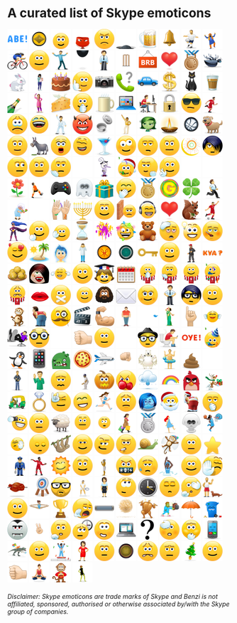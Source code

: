 # A curated list of Skype emoticons

<a title="(abe)" href="./emotes/anim/white/abe.gif"><img src="./emotes/anim/white/abe.gif" alt="(abe)" width="45"></a>
<a title="(ancientone)" href="./emotes/anim/white/ancientone.gif"><img src="./emotes/anim/white/ancientone.gif" alt="(ancientone)" width="45"></a>
<a title="(angel)" href="./emotes/anim/white/angel.gif"><img src="./emotes/anim/white/angel.gif" alt="(angel)" width="45"></a>
<a title="(anger)" href="./emotes/anim/white/anger.gif"><img src="./emotes/anim/white/anger.gif" alt="(anger)" width="45"></a>
<a title="(angry)" href="./emotes/anim/white/angry.gif"><img src="./emotes/anim/white/angry.gif" alt="(angry)" width="45"></a>
<a title="(bandit)" href="./emotes/anim/white/bandit.gif"><img src="./emotes/anim/white/bandit.gif" alt="(bandit)" width="45"></a>
<a title="(beer)" href="./emotes/anim/white/beer.gif"><img src="./emotes/anim/white/beer.gif" alt="(beer)" width="45"></a>
<a title="(bell)" href="./emotes/anim/white/bell.gif"><img src="./emotes/anim/white/bell.gif" alt="(bell)" width="45"></a>
<a title="(bertlett)" href="./emotes/anim/white/bertlett.gif"><img src="./emotes/anim/white/bertlett.gif" alt="(bertlett)" width="45"></a>
<a title="(bhangra)" href="./emotes/anim/white/bhangra.gif"><img src="./emotes/anim/white/bhangra.gif" alt="(bhangra)" width="45"></a>
<a title="(bike)" href="./emotes/anim/white/bike.gif"><img src="./emotes/anim/white/bike.gif" alt="(bike)" width="45"></a>
<a title="(blush)" href="./emotes/anim/white/blush.gif"><img src="./emotes/anim/white/blush.gif" alt="(blush)" width="45"></a>
<a title="(bollylove)" href="./emotes/anim/white/bollylove.gif"><img src="./emotes/anim/white/bollylove.gif" alt="(bollylove)" width="45"></a>
<a title="(bomb)" href="./emotes/anim/white/bomb.gif"><img src="./emotes/anim/white/bomb.gif" alt="(bomb)" width="45"></a>
<a title="(bow)" href="./emotes/anim/white/bow.gif"><img src="./emotes/anim/white/bow.gif" alt="(bow)" width="45"></a>
<a title="(bowled)" href="./emotes/anim/white/bowled.gif"><img src="./emotes/anim/white/bowled.gif" alt="(bowled)" width="45"></a>
<a title="(brb)" href="./emotes/anim/white/brb.gif"><img src="./emotes/anim/white/brb.gif" alt="(brb)" width="45"></a>
<a title="(brokenheart)" href="./emotes/anim/white/brokenheart.gif"><img src="./emotes/anim/white/brokenheart.gif" alt="(brokenheart)" width="45"></a>
<a title="(bronzemedal)" href="./emotes/anim/white/bronzemedal.gif"><img src="./emotes/anim/white/bronzemedal.gif" alt="(bronzemedal)" width="45"></a>
<a title="(bug)" href="./emotes/anim/white/bug.gif"><img src="./emotes/anim/white/bug.gif" alt="(bug)" width="45"></a>
<a title="(bunny)" href="./emotes/anim/white/bunny.gif"><img src="./emotes/anim/white/bunny.gif" alt="(bunny)" width="45"></a>
<a title="(busyday)" href="./emotes/anim/white/busyday.gif"><img src="./emotes/anim/white/busyday.gif" alt="(busyday)" width="45"></a>
<a title="(cake)" href="./emotes/anim/white/cake.gif"><img src="./emotes/anim/white/cake.gif" alt="(cake)" width="45"></a>
<a title="(call)" href="./emotes/anim/white/call.gif"><img src="./emotes/anim/white/call.gif" alt="(call)" width="45"></a>
<a title="(camera)" href="./emotes/anim/white/camera.gif"><img src="./emotes/anim/white/camera.gif" alt="(camera)" width="45"></a>
<a title="(canyoutalk)" href="./emotes/anim/white/canyoutalk.gif"><img src="./emotes/anim/white/canyoutalk.gif" alt="(canyoutalk)" width="45"></a>
<a title="(car)" href="./emotes/anim/white/car.gif"><img src="./emotes/anim/white/car.gif" alt="(car)" width="45"></a>
<a title="(cash)" href="./emotes/anim/white/cash.gif"><img src="./emotes/anim/white/cash.gif" alt="(cash)" width="45"></a>
<a title="(cat)" href="./emotes/anim/white/cat.gif"><img src="./emotes/anim/white/cat.gif" alt="(cat)" width="45"></a>
<a title="(chai)" href="./emotes/anim/white/chai.gif"><img src="./emotes/anim/white/chai.gif" alt="(chai)" width="45"></a>
<a title="(champagne)" href="./emotes/anim/white/champagne.gif"><img src="./emotes/anim/white/champagne.gif" alt="(champagne)" width="45"></a>
<a title="(chappal)" href="./emotes/anim/white/chappal.gif"><img src="./emotes/anim/white/chappal.gif" alt="(chappal)" width="45"></a>
<a title="(cheese)" href="./emotes/anim/white/cheese.gif"><img src="./emotes/anim/white/cheese.gif" alt="(cheese)" width="45"></a>
<a title="(clap)" href="./emotes/anim/white/clap.gif"><img src="./emotes/anim/white/clap.gif" alt="(clap)" width="45"></a>
<a title="(coffee)" href="./emotes/anim/white/coffee.gif"><img src="./emotes/anim/white/coffee.gif" alt="(coffee)" width="45"></a>
<a title="(computer)" href="./emotes/anim/white/computer.gif"><img src="./emotes/anim/white/computer.gif" alt="(computer)" width="45"></a>
<a title="(computerrage)" href="./emotes/anim/white/computerrage.gif"><img src="./emotes/anim/white/computerrage.gif" alt="(computerrage)" width="45"></a>
<a title="(confidential)" href="./emotes/anim/white/confidential.gif"><img src="./emotes/anim/white/confidential.gif" alt="(confidential)" width="45"></a>
<a title="(cool)" href="./emotes/anim/white/cool.gif"><img src="./emotes/anim/white/cool.gif" alt="(cool)" width="45"></a>
<a title="(coutinho10)" href="./emotes/anim/white/coutinho10.gif"><img src="./emotes/anim/white/coutinho10.gif" alt="(coutinho10)" width="45"></a>
<a title="(cry)" href="./emotes/anim/white/cry.gif"><img src="./emotes/anim/white/cry.gif" alt="(cry)" width="45"></a>
<a title="(cwl)" href="./emotes/anim/white/cwl.gif"><img src="./emotes/anim/white/cwl.gif" alt="(cwl)" width="45"></a>
<a title="(dance)" href="./emotes/anim/white/dance.gif"><img src="./emotes/anim/white/dance.gif" alt="(dance)" width="45"></a>
<a title="(devil)" href="./emotes/anim/white/devil.gif"><img src="./emotes/anim/white/devil.gif" alt="(devil)" width="45"></a>
<a title="(dhakkan)" href="./emotes/anim/white/dhakkan.gif"><img src="./emotes/anim/white/dhakkan.gif" alt="(dhakkan)" width="45"></a>
<a title="(discodancer)" href="./emotes/anim/white/discodancer.gif"><img src="./emotes/anim/white/discodancer.gif" alt="(discodancer)" width="45"></a>
<a title="(disgust)" href="./emotes/anim/white/disgust.gif"><img src="./emotes/anim/white/disgust.gif" alt="(disgust)" width="45"></a>
<a title="(diya)" href="./emotes/anim/white/diya.gif"><img src="./emotes/anim/white/diya.gif" alt="(diya)" width="45"></a>
<a title="(doctorstrange)" href="./emotes/anim/white/doctorstrange.gif"><img src="./emotes/anim/white/doctorstrange.gif" alt="(doctorstrange)" width="45"></a>
<a title="(dog)" href="./emotes/anim/white/dog.gif"><img src="./emotes/anim/white/dog.gif" alt="(dog)" width="45"></a>
<a title="(doh)" href="./emotes/anim/white/doh.gif"><img src="./emotes/anim/white/doh.gif" alt="(doh)" width="45"></a>
<a title="(donkey)" href="./emotes/anim/white/donkey.gif"><img src="./emotes/anim/white/donkey.gif" alt="(donkey)" width="45"></a>
<a title="(donttalktome)" href="./emotes/anim/white/donttalktome.gif"><img src="./emotes/anim/white/donttalktome.gif" alt="(donttalktome)" width="45"></a>
<a title="(dream)" href="./emotes/anim/white/dream.gif"><img src="./emotes/anim/white/dream.gif" alt="(dream)" width="45"></a>
<a title="(drink)" href="./emotes/anim/white/drink.gif"><img src="./emotes/anim/white/drink.gif" alt="(drink)" width="45"></a>
<a title="(drunk)" href="./emotes/anim/white/drunk.gif"><img src="./emotes/anim/white/drunk.gif" alt="(drunk)" width="45"></a>
<a title="(dull)" href="./emotes/anim/white/dull.gif"><img src="./emotes/anim/white/dull.gif" alt="(dull)" width="45"></a>
<a title="(eg)" href="./emotes/anim/white/eg.gif"><img src="./emotes/anim/white/eg.gif" alt="(eg)" width="45"></a>
<a title="(eid)" href="./emotes/anim/white/eid.gif"><img src="./emotes/anim/white/eid.gif" alt="(eid)" width="45"></a>
<a title="(emo)" href="./emotes/anim/white/emo.gif"><img src="./emotes/anim/white/emo.gif" alt="(emo)" width="45"></a>
<a title="(envy)" href="./emotes/anim/white/envy.gif"><img src="./emotes/anim/white/envy.gif" alt="(envy)" width="45"></a>
<a title="(evilgrin)" href="./emotes/anim/white/evilgrin.gif"><img src="./emotes/anim/white/evilgrin.gif" alt="(evilgrin)" width="45"></a>
<a title="(facepalm)" href="./emotes/anim/white/facepalm.gif"><img src="./emotes/anim/white/facepalm.gif" alt="(facepalm)" width="45"></a>
<a title="(fallinlove)" href="./emotes/anim/white/fallinlove.gif"><img src="./emotes/anim/white/fallinlove.gif" alt="(fallinlove)" width="45"></a>
<a title="(fear)" href="./emotes/anim/white/fear.gif"><img src="./emotes/anim/white/fear.gif" alt="(fear)" width="45"></a>
<a title="(festiveparty)" href="./emotes/anim/white/festiveparty.gif"><img src="./emotes/anim/white/festiveparty.gif" alt="(festiveparty)" width="45"></a>
<a title="(finger)" href="./emotes/anim/white/finger.gif"><img src="./emotes/anim/white/finger.gif" alt="(finger)" width="45"></a>
<a title="(fingerscrossed)" href="./emotes/anim/white/fingerscrossed.gif"><img src="./emotes/anim/white/fingerscrossed.gif" alt="(fingerscrossed)" width="45"></a>
<a title="(fireworks)" href="./emotes/anim/white/fireworks.gif"><img src="./emotes/anim/white/fireworks.gif" alt="(fireworks)" width="45"></a>
<a title="(fistbump)" href="./emotes/anim/white/fistbump.gif"><img src="./emotes/anim/white/fistbump.gif" alt="(fistbump)" width="45"></a>
<a title="(flower)" href="./emotes/anim/white/flower.gif"><img src="./emotes/anim/white/flower.gif" alt="(flower)" width="45"></a>
<a title="(footballfail)" href="./emotes/anim/white/footballfail.gif"><img src="./emotes/anim/white/footballfail.gif" alt="(footballfail)" width="45"></a>
<a title="(games)" href="./emotes/anim/white/games.gif"><img src="./emotes/anim/white/games.gif" alt="(games)" width="45"></a>
<a title="(ghost)" href="./emotes/anim/white/ghost.gif"><img src="./emotes/anim/white/ghost.gif" alt="(ghost)" width="45"></a>
<a title="(gift)" href="./emotes/anim/white/gift.gif"><img src="./emotes/anim/white/gift.gif" alt="(gift)" width="45"></a>
<a title="(giggle)" href="./emotes/anim/white/giggle.gif"><img src="./emotes/anim/white/giggle.gif" alt="(giggle)" width="45"></a>
<a title="(goldmedal)" href="./emotes/anim/white/goldmedal.gif"><img src="./emotes/anim/white/goldmedal.gif" alt="(goldmedal)" width="45"></a>
<a title="(golmaal)" href="./emotes/anim/white/golmaal.gif"><img src="./emotes/anim/white/golmaal.gif" alt="(golmaal)" width="45"></a>
<a title="(goodluck)" href="./emotes/anim/white/goodluck.gif"><img src="./emotes/anim/white/goodluck.gif" alt="(goodluck)" width="45"></a>
<a title="(gottarun)" href="./emotes/anim/white/gottarun.gif"><img src="./emotes/anim/white/gottarun.gif" alt="(gottarun)" width="45"></a>
<a title="(gran)" href="./emotes/anim/white/gran.gif"><img src="./emotes/anim/white/gran.gif" alt="(gran)" width="45"></a>
<a title="(handshake)" href="./emotes/anim/white/handshake.gif"><img src="./emotes/anim/white/handshake.gif" alt="(handshake)" width="45"></a>
<a title="(handsinair)" href="./emotes/anim/white/handsinair.gif"><img src="./emotes/anim/white/handsinair.gif" alt="(handsinair)" width="45"></a>
<a title="(hanukkah)" href="./emotes/anim/white/hanukkah.gif"><img src="./emotes/anim/white/hanukkah.gif" alt="(hanukkah)" width="45"></a>
<a title="(happy)" href="./emotes/anim/white/happy.gif"><img src="./emotes/anim/white/happy.gif" alt="(happy)" width="45"></a>
<a title="(headbang)" href="./emotes/anim/white/headbang.gif"><img src="./emotes/anim/white/headbang.gif" alt="(headbang)" width="45"></a>
<a title="(headphones)" href="./emotes/anim/white/headphones.gif"><img src="./emotes/anim/white/headphones.gif" alt="(headphones)" width="45"></a>
<a title="(heart)" href="./emotes/anim/white/heart.gif"><img src="./emotes/anim/white/heart.gif" alt="(heart)" width="45"></a>
<a title="(heidy)" href="./emotes/anim/white/heidy.gif"><img src="./emotes/anim/white/heidy.gif" alt="(heidy)" width="45"></a>
<a title="(henderson14)" href="./emotes/anim/white/henderson14.gif"><img src="./emotes/anim/white/henderson14.gif" alt="(henderson14)" width="45"></a>
<a title="(hero)" href="./emotes/anim/white/hero.gif"><img src="./emotes/anim/white/hero.gif" alt="(hero)" width="45"></a>
<a title="(hi)" href="./emotes/anim/white/hi.gif"><img src="./emotes/anim/white/hi.gif" alt="(hi)" width="45"></a>
<a title="(highfive)" href="./emotes/anim/white/highfive.gif"><img src="./emotes/anim/white/highfive.gif" alt="(highfive)" width="45"></a>
<a title="(holdon)" href="./emotes/anim/white/holdon.gif"><img src="./emotes/anim/white/holdon.gif" alt="(holdon)" width="45"></a>
<a title="(holi)" href="./emotes/anim/white/holi.gif"><img src="./emotes/anim/white/holi.gif" alt="(holi)" width="45"></a>
<a title="(holidayspirit)" href="./emotes/anim/white/holidayspirit.gif"><img src="./emotes/anim/white/holidayspirit.gif" alt="(holidayspirit)" width="45"></a>
<a title="(hug)" href="./emotes/anim/white/hug.gif"><img src="./emotes/anim/white/hug.gif" alt="(hug)" width="45"></a>
<a title="(hungover)" href="./emotes/anim/white/hungover.gif"><img src="./emotes/anim/white/hungover.gif" alt="(hungover)" width="45"></a>
<a title="(idea)" href="./emotes/anim/white/idea.gif"><img src="./emotes/anim/white/idea.gif" alt="(idea)" width="45"></a>
<a title="(ill)" href="./emotes/anim/white/ill.gif"><img src="./emotes/anim/white/ill.gif" alt="(ill)" width="45"></a>
<a title="(inlove)" href="./emotes/anim/white/inlove.gif"><img src="./emotes/anim/white/inlove.gif" alt="(inlove)" width="45"></a>
<a title="(island)" href="./emotes/anim/white/island.gif"><img src="./emotes/anim/white/island.gif" alt="(island)" width="45"></a>
<a title="(joy)" href="./emotes/anim/white/joy.gif"><img src="./emotes/anim/white/joy.gif" alt="(joy)" width="45"></a>
<a title="(kaanpakadna)" href="./emotes/anim/white/kaanpakadna.gif"><img src="./emotes/anim/white/kaanpakadna.gif" alt="(kaanpakadna)" width="45"></a>
<a title="(kaecilius)" href="./emotes/anim/white/kaecilius.gif"><img src="./emotes/anim/white/kaecilius.gif" alt="(kaecilius)" width="45"></a>
<a title="(karlmordo)" href="./emotes/anim/white/karlmordo.gif"><img src="./emotes/anim/white/karlmordo.gif" alt="(karlmordo)" width="45"></a>
<a title="(key)" href="./emotes/anim/white/key.gif"><img src="./emotes/anim/white/key.gif" alt="(key)" width="45"></a>
<a title="(kiss)" href="./emotes/anim/white/kiss.gif"><img src="./emotes/anim/white/kiss.gif" alt="(kiss)" width="45"></a>
<a title="(klopp)" href="./emotes/anim/white/klopp.gif"><img src="./emotes/anim/white/klopp.gif" alt="(klopp)" width="45"></a>
<a title="(kya)" href="./emotes/anim/white/kya.gif"><img src="./emotes/anim/white/kya.gif" alt="(kya)" width="45"></a>
<a title="(laddu)" href="./emotes/anim/white/laddu.gif"><img src="./emotes/anim/white/laddu.gif" alt="(laddu)" width="45"></a>
<a title="(ladyvampire)" href="./emotes/anim/white/ladyvampire.gif"><img src="./emotes/anim/white/ladyvampire.gif" alt="(ladyvampire)" width="45"></a>
<a title="(lalala)" href="./emotes/anim/white/lalala.gif"><img src="./emotes/anim/white/lalala.gif" alt="(lalala)" width="45"></a>
<a title="(laugh)" href="./emotes/anim/white/laugh.gif"><img src="./emotes/anim/white/laugh.gif" alt="(laugh)" width="45"></a>
<a title="(learn)" href="./emotes/anim/white/learn.gif"><img src="./emotes/anim/white/learn.gif" alt="(learn)" width="45"></a>
<a title="(letsmeet)" href="./emotes/anim/white/letsmeet.gif"><img src="./emotes/anim/white/letsmeet.gif" alt="(letsmeet)" width="45"></a>
<a title="(lfcclap)" href="./emotes/anim/white/lfcclap.gif"><img src="./emotes/anim/white/lfcclap.gif" alt="(lfcclap)" width="45"></a>
<a title="(lfcfacepalm)" href="./emotes/anim/white/lfcfacepalm.gif"><img src="./emotes/anim/white/lfcfacepalm.gif" alt="(lfcfacepalm)" width="45"></a>
<a title="(lfclaugh)" href="./emotes/anim/white/lfclaugh.gif"><img src="./emotes/anim/white/lfclaugh.gif" alt="(lfclaugh)" width="45"></a>
<a title="(lfcparty)" href="./emotes/anim/white/lfcparty.gif"><img src="./emotes/anim/white/lfcparty.gif" alt="(lfcparty)" width="45"></a>
<a title="(lfcworried)" href="./emotes/anim/white/lfcworried.gif"><img src="./emotes/anim/white/lfcworried.gif" alt="(lfcworried)" width="45"></a>
<a title="(lips)" href="./emotes/anim/white/lips.gif"><img src="./emotes/anim/white/lips.gif" alt="(lips)" width="45"></a>
<a title="(lipssealed)" href="./emotes/anim/white/lipssealed.gif"><img src="./emotes/anim/white/lipssealed.gif" alt="(lipssealed)" width="45"></a>
<a title="(listening)" href="./emotes/anim/white/listening.gif"><img src="./emotes/anim/white/listening.gif" alt="(listening)" width="45"></a>
<a title="(llsshock)" href="./emotes/anim/white/llsshock.gif"><img src="./emotes/anim/white/llsshock.gif" alt="(llsshock)" width="45"></a>
<a title="(mail)" href="./emotes/anim/white/mail.gif"><img src="./emotes/anim/white/mail.gif" alt="(mail)" width="45"></a>
<a title="(makeup)" href="./emotes/anim/white/makeup.gif"><img src="./emotes/anim/white/makeup.gif" alt="(makeup)" width="45"></a>
<a title="(man)" href="./emotes/anim/white/man.gif"><img src="./emotes/anim/white/man.gif" alt="(man)" width="45"></a>
<a title="(mlt)" href="./emotes/anim/white/mlt.gif"><img src="./emotes/anim/white/mlt.gif" alt="(mlt)" width="45"></a>
<a title="(mmm)" href="./emotes/anim/white/mmm.gif"><img src="./emotes/anim/white/mmm.gif" alt="(mmm)" width="45"></a>
<a title="(monkey)" href="./emotes/anim/white/monkey.gif"><img src="./emotes/anim/white/monkey.gif" alt="(monkey)" width="45"></a>
<a title="(mooning)" href="./emotes/anim/white/mooning.gif"><img src="./emotes/anim/white/mooning.gif" alt="(mooning)" width="45"></a>
<a title="(movember)" href="./emotes/anim/white/movember.gif"><img src="./emotes/anim/white/movember.gif" alt="(movember)" width="45"></a>
<a title="(movie)" href="./emotes/anim/white/movie.gif"><img src="./emotes/anim/white/movie.gif" alt="(movie)" width="45"></a>
<a title="(muscle)" href="./emotes/anim/white/muscle.gif"><img src="./emotes/anim/white/muscle.gif" alt="(muscle)" width="45"></a>
<a title="(muscleman)" href="./emotes/anim/white/muscleman.gif"><img src="./emotes/anim/white/muscleman.gif" alt="(muscleman)" width="45"></a>
<a title="(music)" href="./emotes/anim/white/music.gif"><img src="./emotes/anim/white/music.gif" alt="(music)" width="45"></a>
<a title="(nahi)" href="./emotes/anim/white/nahi.gif"><img src="./emotes/anim/white/nahi.gif" alt="(nahi)" width="45"></a>
<a title="(naturescall)" href="./emotes/anim/white/naturescall.gif"><img src="./emotes/anim/white/naturescall.gif" alt="(naturescall)" width="45"></a>
<a title="(nazar)" href="./emotes/anim/white/nazar.gif"><img src="./emotes/anim/white/nazar.gif" alt="(nazar)" width="45"></a>
<a title="(neil)" href="./emotes/anim/white/neil.gif"><img src="./emotes/anim/white/neil.gif" alt="(neil)" width="45"></a>
<a title="(nerdy)" href="./emotes/anim/white/nerdy.gif"><img src="./emotes/anim/white/nerdy.gif" alt="(nerdy)" width="45"></a>
<a title="(ninja)" href="./emotes/anim/white/ninja.gif"><img src="./emotes/anim/white/ninja.gif" alt="(ninja)" width="45"></a>
<a title="(no)" href="./emotes/anim/white/no.gif"><img src="./emotes/anim/white/no.gif" alt="(no)" width="45"></a>
<a title="(nod)" href="./emotes/anim/white/nod.gif"><img src="./emotes/anim/white/nod.gif" alt="(nod)" width="45"></a>
<a title="(ok)" href="./emotes/anim/white/ok.gif"><img src="./emotes/anim/white/ok.gif" alt="(ok)" width="45"></a>
<a title="(oliver)" href="./emotes/anim/white/oliver.gif"><img src="./emotes/anim/white/oliver.gif" alt="(oliver)" width="45"></a>
<a title="(ontheloo)" href="./emotes/anim/white/ontheloo.gif"><img src="./emotes/anim/white/ontheloo.gif" alt="(ontheloo)" width="45"></a>
<a title="(oye)" href="./emotes/anim/white/oye.gif"><img src="./emotes/anim/white/oye.gif" alt="(oye)" width="45"></a>
<a title="(party)" href="./emotes/anim/white/party.gif"><img src="./emotes/anim/white/party.gif" alt="(party)" width="45"></a>
<a title="(penguin)" href="./emotes/anim/white/penguin.gif"><img src="./emotes/anim/white/penguin.gif" alt="(penguin)" width="45"></a>
<a title="(phone)" href="./emotes/anim/white/phone.gif"><img src="./emotes/anim/white/phone.gif" alt="(phone)" width="45"></a>
<a title="(pig)" href="./emotes/anim/white/pig.gif"><img src="./emotes/anim/white/pig.gif" alt="(pig)" width="45"></a>
<a title="(pizza)" href="./emotes/anim/white/pizza.gif"><img src="./emotes/anim/white/pizza.gif" alt="(pizza)" width="45"></a>
<a title="(plane)" href="./emotes/anim/white/plane.gif"><img src="./emotes/anim/white/plane.gif" alt="(plane)" width="45"></a>
<a title="(poke)" href="./emotes/anim/white/poke.gif"><img src="./emotes/anim/white/poke.gif" alt="(poke)" width="45"></a>
<a title="(polarbear)" href="./emotes/anim/white/polarbear.gif"><img src="./emotes/anim/white/polarbear.gif" alt="(polarbear)" width="45"></a>
<a title="(poolparty)" href="./emotes/anim/white/poolparty.gif"><img src="./emotes/anim/white/poolparty.gif" alt="(poolparty)" width="45"></a>
<a title="(poop)" href="./emotes/anim/white/poop.gif"><img src="./emotes/anim/white/poop.gif" alt="(poop)" width="45"></a>
<a title="(praying)" href="./emotes/anim/white/praying.gif"><img src="./emotes/anim/white/praying.gif" alt="(praying)" width="45"></a>
<a title="(priidu)" href="./emotes/anim/white/priidu.gif"><img src="./emotes/anim/white/priidu.gif" alt="(priidu)" width="45"></a>
<a title="(promise)" href="./emotes/anim/white/promise.gif"><img src="./emotes/anim/white/promise.gif" alt="(promise)" width="45"></a>
<a title="(puke)" href="./emotes/anim/white/puke.gif"><img src="./emotes/anim/white/puke.gif" alt="(puke)" width="45"></a>
<a title="(pullshot)" href="./emotes/anim/white/pullshot.gif"><img src="./emotes/anim/white/pullshot.gif" alt="(pullshot)" width="45"></a>
<a title="(pumpkin)" href="./emotes/anim/white/pumpkin.gif"><img src="./emotes/anim/white/pumpkin.gif" alt="(pumpkin)" width="45"></a>
<a title="(punch)" href="./emotes/anim/white/punch.gif"><img src="./emotes/anim/white/punch.gif" alt="(punch)" width="45"></a>
<a title="(rain)" href="./emotes/anim/white/rain.gif"><img src="./emotes/anim/white/rain.gif" alt="(rain)" width="45"></a>
<a title="(rainbow)" href="./emotes/anim/white/rainbow.gif"><img src="./emotes/anim/white/rainbow.gif" alt="(rainbow)" width="45"></a>
<a title="(red)" href="./emotes/anim/white/red.gif"><img src="./emotes/anim/white/red.gif" alt="(red)" width="45"></a>
<a title="(reindeer)" href="./emotes/anim/white/reindeer.gif"><img src="./emotes/anim/white/reindeer.gif" alt="(reindeer)" width="45"></a>
<a title="(rickshaw)" href="./emotes/anim/white/rickshaw.gif"><img src="./emotes/anim/white/rickshaw.gif" alt="(rickshaw)" width="45"></a>
<a title="(ring)" href="./emotes/anim/white/ring.gif"><img src="./emotes/anim/white/ring.gif" alt="(ring)" width="45"></a>
<a title="(rock)" href="./emotes/anim/white/rock.gif"><img src="./emotes/anim/white/rock.gif" alt="(rock)" width="45"></a>
<a title="(rofl)" href="./emotes/anim/white/rofl.gif"><img src="./emotes/anim/white/rofl.gif" alt="(rofl)" width="45"></a>
<a title="(running)" href="./emotes/anim/white/running.gif"><img src="./emotes/anim/white/running.gif" alt="(running)" width="45"></a>
<a title="(sad)" href="./emotes/anim/white/sad.gif"><img src="./emotes/anim/white/sad.gif" alt="(sad)" width="45"></a>
<a title="(sadness)" href="./emotes/anim/white/sadness.gif"><img src="./emotes/anim/white/sadness.gif" alt="(sadness)" width="45"></a>
<a title="(santa)" href="./emotes/anim/white/santa.gif"><img src="./emotes/anim/white/santa.gif" alt="(santa)" width="45"></a>
<a title="(santamooning)" href="./emotes/anim/white/santamooning.gif"><img src="./emotes/anim/white/santamooning.gif" alt="(santamooning)" width="45"></a>
<a title="(sarcastic)" href="./emotes/anim/white/sarcastic.gif"><img src="./emotes/anim/white/sarcastic.gif" alt="(sarcastic)" width="45"></a>
<a title="(selfie)" href="./emotes/anim/white/selfie.gif"><img src="./emotes/anim/white/selfie.gif" alt="(selfie)" width="45"></a>
<a title="(shake)" href="./emotes/anim/white/shake.gif"><img src="./emotes/anim/white/shake.gif" alt="(shake)" width="45"></a>
<a title="(sheep)" href="./emotes/anim/white/sheep.gif"><img src="./emotes/anim/white/sheep.gif" alt="(sheep)" width="45"></a>
<a title="(shivering)" href="./emotes/anim/white/shivering.gif"><img src="./emotes/anim/white/shivering.gif" alt="(shivering)" width="45"></a>
<a title="(shock)" href="./emotes/anim/white/shock.gif"><img src="./emotes/anim/white/shock.gif" alt="(shock)" width="45"></a>
<a title="(shopping)" href="./emotes/anim/white/shopping.gif"><img src="./emotes/anim/white/shopping.gif" alt="(shopping)" width="45"></a>
<a title="(silvermedal)" href="./emotes/anim/white/silvermedal.gif"><img src="./emotes/anim/white/silvermedal.gif" alt="(silvermedal)" width="45"></a>
<a title="(skipping)" href="./emotes/anim/white/skipping.gif"><img src="./emotes/anim/white/skipping.gif" alt="(skipping)" width="45"></a>
<a title="(skull)" href="./emotes/anim/white/skull.gif"><img src="./emotes/anim/white/skull.gif" alt="(skull)" width="45"></a>
<a title="(slamdunk)" href="./emotes/anim/white/slamdunk.gif"><img src="./emotes/anim/white/slamdunk.gif" alt="(slamdunk)" width="45"></a>
<a title="(slap)" href="./emotes/anim/white/slap.gif"><img src="./emotes/anim/white/slap.gif" alt="(slap)" width="45"></a>
<a title="(sleepy)" href="./emotes/anim/white/sleepy.gif"><img src="./emotes/anim/white/sleepy.gif" alt="(sleepy)" width="45"></a>
<a title="(sloth)" href="./emotes/anim/white/sloth.gif"><img src="./emotes/anim/white/sloth.gif" alt="(sloth)" width="45"></a>
<a title="(smile)" href="./emotes/anim/white/smile.gif"><img src="./emotes/anim/white/smile.gif" alt="(smile)" width="45"></a>
<a title="(smirk)" href="./emotes/anim/white/smirk.gif"><img src="./emotes/anim/white/smirk.gif" alt="(smirk)" width="45"></a>
<a title="(smoke)" href="./emotes/anim/white/smoke.gif"><img src="./emotes/anim/white/smoke.gif" alt="(smoke)" width="45"></a>
<a title="(snail)" href="./emotes/anim/white/snail.gif"><img src="./emotes/anim/white/snail.gif" alt="(snail)" width="45"></a>
<a title="(snowangel)" href="./emotes/anim/white/snowangel.gif"><img src="./emotes/anim/white/snowangel.gif" alt="(snowangel)" width="45"></a>
<a title="(speechless)" href="./emotes/anim/white/speechless.gif"><img src="./emotes/anim/white/speechless.gif" alt="(speechless)" width="45"></a>
<a title="(star)" href="./emotes/anim/white/star.gif"><img src="./emotes/anim/white/star.gif" alt="(star)" width="45"></a>
<a title="(stop)" href="./emotes/anim/white/stop.gif"><img src="./emotes/anim/white/stop.gif" alt="(stop)" width="45"></a>
<a title="(sturridge15)" href="./emotes/anim/white/sturridge15.gif"><img src="./emotes/anim/white/sturridge15.gif" alt="(sturridge15)" width="45"></a>
<a title="(sun)" href="./emotes/anim/white/sun.gif"><img src="./emotes/anim/white/sun.gif" alt="(sun)" width="45"></a>
<a title="(surprised)" href="./emotes/anim/white/surprised.gif"><img src="./emotes/anim/white/surprised.gif" alt="(surprised)" width="45"></a>
<a title="(suryannamaskar)" href="./emotes/anim/white/suryannamaskar.gif"><img src="./emotes/anim/white/suryannamaskar.gif" alt="(suryannamaskar)" width="45"></a>
<a title="(swear)" href="./emotes/anim/white/swear.gif"><img src="./emotes/anim/white/swear.gif" alt="(swear)" width="45"></a>
<a title="(sweat)" href="./emotes/anim/white/sweat.gif"><img src="./emotes/anim/white/sweat.gif" alt="(sweat)" width="45"></a>
<a title="(synchswim)" href="./emotes/anim/white/synchswim.gif"><img src="./emotes/anim/white/synchswim.gif" alt="(synchswim)" width="45"></a>
<a title="(talk)" href="./emotes/anim/white/talk.gif"><img src="./emotes/anim/white/talk.gif" alt="(talk)" width="45"></a>
<a title="(talktothehand)" href="./emotes/anim/white/talktothehand.gif"><img src="./emotes/anim/white/talktothehand.gif" alt="(talktothehand)" width="45"></a>
<a title="(tandoorichicken)" href="./emotes/anim/white/tandoorichicken.gif"><img src="./emotes/anim/white/tandoorichicken.gif" alt="(tandoorichicken)" width="45"></a>
<a title="(target)" href="./emotes/anim/white/target.gif"><img src="./emotes/anim/white/target.gif" alt="(target)" width="45"></a>
<a title="(taur)" href="./emotes/anim/white/taur.gif"><img src="./emotes/anim/white/taur.gif" alt="(taur)" width="45"></a>
<a title="(tennisfail)" href="./emotes/anim/white/tennisfail.gif"><img src="./emotes/anim/white/tennisfail.gif" alt="(tennisfail)" width="45"></a>
<a title="(thanks)" href="./emotes/anim/white/thanks.gif"><img src="./emotes/anim/white/thanks.gif" alt="(thanks)" width="45"></a>
<a title="(think)" href="./emotes/anim/white/think.gif"><img src="./emotes/anim/white/think.gif" alt="(think)" width="45"></a>
<a title="(time)" href="./emotes/anim/white/time.gif"><img src="./emotes/anim/white/time.gif" alt="(time)" width="45"></a>
<a title="(tired)" href="./emotes/anim/white/tired.gif"><img src="./emotes/anim/white/tired.gif" alt="(tired)" width="45"></a>
<a title="(tmi)" href="./emotes/anim/white/tmi.gif"><img src="./emotes/anim/white/tmi.gif" alt="(tmi)" width="45"></a>
<a title="(toivo)" href="./emotes/anim/white/toivo.gif"><img src="./emotes/anim/white/toivo.gif" alt="(toivo)" width="45"></a>
<a title="(tongueout)" href="./emotes/anim/white/tongueout.gif"><img src="./emotes/anim/white/tongueout.gif" alt="(tongueout)" width="45"></a>
<a title="(trampoline)" href="./emotes/anim/white/trampoline.gif"><img src="./emotes/anim/white/trampoline.gif" alt="(trampoline)" width="45"></a>
<a title="(trophy)" href="./emotes/anim/white/trophy.gif"><img src="./emotes/anim/white/trophy.gif" alt="(trophy)" width="45"></a>
<a title="(ttm)" href="./emotes/anim/white/ttm.gif"><img src="./emotes/anim/white/ttm.gif" alt="(ttm)" width="45"></a>
<a title="(tubelight)" href="./emotes/anim/white/tubelight.gif"><img src="./emotes/anim/white/tubelight.gif" alt="(tubelight)" width="45"></a>
<a title="(tumbleweed)" href="./emotes/anim/white/tumbleweed.gif"><img src="./emotes/anim/white/tumbleweed.gif" alt="(tumbleweed)" width="45"></a>
<a title="(turkey)" href="./emotes/anim/white/turkey.gif"><img src="./emotes/anim/white/turkey.gif" alt="(turkey)" width="45"></a>
<a title="(tvbinge)" href="./emotes/anim/white/tvbinge.gif"><img src="./emotes/anim/white/tvbinge.gif" alt="(tvbinge)" width="45"></a>
<a title="(umbrella)" href="./emotes/anim/white/umbrella.gif"><img src="./emotes/anim/white/umbrella.gif" alt="(umbrella)" width="45"></a>
<a title="(unsee)" href="./emotes/anim/white/unsee.gif"><img src="./emotes/anim/white/unsee.gif" alt="(unsee)" width="45"></a>
<a title="(vampire)" href="./emotes/anim/white/vampire.gif"><img src="./emotes/anim/white/vampire.gif" alt="(vampire)" width="45"></a>
<a title="(victory)" href="./emotes/anim/white/victory.gif"><img src="./emotes/anim/white/victory.gif" alt="(victory)" width="45"></a>
<a title="(wait)" href="./emotes/anim/white/wait.gif"><img src="./emotes/anim/white/wait.gif" alt="(wait)" width="45"></a>
<a title="(waiting)" href="./emotes/anim/white/waiting.gif"><img src="./emotes/anim/white/waiting.gif" alt="(waiting)" width="45"></a>
<a title="(wasntme)" href="./emotes/anim/white/wasntme.gif"><img src="./emotes/anim/white/wasntme.gif" alt="(wasntme)" width="45"></a>
<a title="(wfh)" href="./emotes/anim/white/wfh.gif"><img src="./emotes/anim/white/wfh.gif" alt="(wfh)" width="45"></a>
<a title="(whatsgoingon)" href="./emotes/anim/white/whatsgoingon.gif"><img src="./emotes/anim/white/whatsgoingon.gif" alt="(whatsgoingon)" width="45"></a>
<a title="(whew)" href="./emotes/anim/white/whew.gif"><img src="./emotes/anim/white/whew.gif" alt="(whew)" width="45"></a>
<a title="(whistle)" href="./emotes/anim/white/whistle.gif"><img src="./emotes/anim/white/whistle.gif" alt="(whistle)" width="45"></a>
<a title="(whosthis)" href="./emotes/anim/white/whosthis.gif"><img src="./emotes/anim/white/whosthis.gif" alt="(whosthis)" width="45"></a>
<a title="(win10)" href="./emotes/anim/white/win10.gif"><img src="./emotes/anim/white/win10.gif" alt="(win10)" width="45"></a>
<a title="(wink)" href="./emotes/anim/white/wink.gif"><img src="./emotes/anim/white/wink.gif" alt="(wink)" width="45"></a>
<a title="(winner)" href="./emotes/anim/white/winner.gif"><img src="./emotes/anim/white/winner.gif" alt="(winner)" width="45"></a>
<a title="(woman)" href="./emotes/anim/white/woman.gif"><img src="./emotes/anim/white/woman.gif" alt="(woman)" width="45"></a>
<a title="(wonder)" href="./emotes/anim/white/wonder.gif"><img src="./emotes/anim/white/wonder.gif" alt="(wonder)" width="45"></a>
<a title="(wong)" href="./emotes/anim/white/wong.gif"><img src="./emotes/anim/white/wong.gif" alt="(wong)" width="45"></a>
<a title="(worry)" href="./emotes/anim/white/worry.gif"><img src="./emotes/anim/white/worry.gif" alt="(worry)" width="45"></a>
<a title="(wtf)" href="./emotes/anim/white/wtf.gif"><img src="./emotes/anim/white/wtf.gif" alt="(wtf)" width="45"></a>
<a title="(xmastree)" href="./emotes/anim/white/xmastree.gif"><img src="./emotes/anim/white/xmastree.gif" alt="(xmastree)" width="45"></a>
<a title="(yawn)" href="./emotes/anim/white/yawn.gif"><img src="./emotes/anim/white/yawn.gif" alt="(yawn)" width="45"></a>
<a title="(yes)" href="./emotes/anim/white/yes.gif"><img src="./emotes/anim/white/yes.gif" alt="(yes)" width="45"></a>
<a title="(yoga)" href="./emotes/anim/white/yoga.gif"><img src="./emotes/anim/white/yoga.gif" alt="(yoga)" width="45"></a>
<a title="(yotm)" href="./emotes/anim/white/yotm.gif"><img src="./emotes/anim/white/yotm.gif" alt="(yotm)" width="45"></a>
<a title="(zombie)" href="./emotes/anim/white/zombie.gif"><img src="./emotes/anim/white/zombie.gif" alt="(zombie)" width="45"></a>

###### Disclaimer: Skype emoticons are trade marks of Skype and Benzi is not affiliated, sponsored, authorised or otherwise associated by/with the Skype group of companies.
